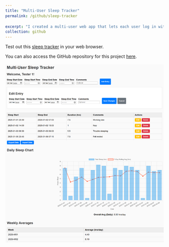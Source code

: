 ```yaml
---
title: "Multi-User Sleep Tracker"
permalink: /github/sleep-tracker

excerpt: "I created a multi-user web app that lets each user log in with a unique username and record their sleep sessions. All entries—start and end times, duration, and comments—are automatically saved in the browser’s Local Storage under that username. The app also generates a daily total sleep chart using Chart.js, providing an at-a-glance visualization of sleep patterns. Users can edit or delete existing records and export or import their data as JSON files, making it easy to back up or transfer. This simple, self-contained tool helps maintain ongoing sleep logs without needing a server or database."
collection: github
---
```


Test out this [sleep tracker](https://natdave.github.io/sleep-tracker) in your web browser.

You can also access the GitHub repository for this project [here](https://github.com/NatDave/blue-bikes/).<br/><br/><img src='/images/sleep.png'>
